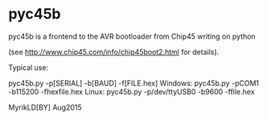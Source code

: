# pyc45b
<p>pyc45b is a frontend to the AVR bootloader from Chip45 writing on python</p>
(see <a href='http://www.chip45.com/info/chip45boot2.html'>http://www.chip45.com/info/chip45boot2.html</a> for details).

<p>Typical use:</p>
    pyc45b.py -p[SERIAL] -b[BAUD] -f[FILE.hex]
    Windows: pyc45b.py -pCOM1 -b115200 -fhexfile.hex
    Linux: pyc45b.py -p/dev/ttyUSB0 -b9600 -ffile.hex
    
MyrikLD[BY] Aug2015
